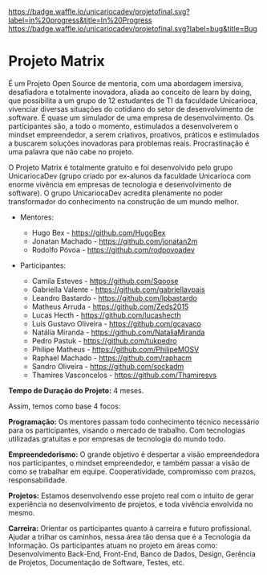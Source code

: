 
https://badge.waffle.io/unicariocadev/projetofinal.svg?label=in%20progress&title=In%20Progress
https://badge.waffle.io/unicariocadev/projetofinal.svg?label=bug&title=Bug

# Projeto Matrix 
 
   É um Projeto Open Source de mentoria, com uma abordagem imersiva, desafiadora e totalmente inovadora, aliada ao conceito de learn by doing, que possibilita a um grupo de 12 estudantes de TI da faculdade Unicarioca, vivenciar diversas situações do cotidiano do setor de desenvolvimento de software. É quase um simulador de uma empresa de desenvolvimento. Os participantes são, a todo o momento, estimulados a desenvolverem o mindset empreendedor, a serem criativos, proativos, práticos e estimulados a buscarem soluções inovadoras para problemas reais. Procrastinação é uma palavra que não cabe no projeto.
 
   O Projeto Matrix é totalmente gratuito e foi desenvolvido pelo grupo UnicariocaDev (grupo criado por ex-alunos da faculdade Unicarioca com enorme vivência em empresas de tecnologia e desenvolvimento de software). O grupo UnicariocaDev acredita plenamente no poder transformador do conhecimento na construção de um mundo melhor.


  * Mentores:

      * Hugo Bex  -   https://github.com/HugoBex
      * Jonatan Machado  -  https://github.com/jonatan2m
      * Rodolfo Póvoa  -  https://github.com/rodpovoadev
   
* Participantes:

     * Camila Esteves  -  https://github.com/Sqoose
     * Gabriella Valente  -  https://github.com/gabriellavpais
     * Leandro Bastardo  -  https://github.com/lpbastardo
     * Matheus Arruda  -  https://github.com/Zeds2015
     * Lucas Hecth  -  https://github.com/lucashecth
     * Luís Gustavo Oliveira  -  https://github.com/gcavaco
     * Natália Miranda  -  https://github.com/NataliaMiranda
     * Pedro Pastuk  -  https://github.com/tukpedro
     * Philipe Matheus  -  https://github.com/PhilipeMOSV
     * Raphael Machado  -  https://github.com/raphacm
     * Sandro Oliveira  -  https://github.com/sockadm
     * Thamires Vasconcelos  - https://github.com/Thamiresvs


**Tempo de Duração do Projeto:** 4 meses.
 
 
Assim, temos como base 4 focos:
 
**Programação:** Os mentores passam todo conhecimento técnico necessário para os participantes, visando o mercado de trabalho. Com tecnologias utilizadas gratuitas e por empresas de tecnologia do mundo todo.
 
   **Empreendedorismo:**  O grande objetivo é despertar a visão empreendedora nos participantes, o mindset empreendedor, e também passar a visão de como se trabalhar em equipe. Cooperatividade, compromisso com prazos, responsabilidade.
 
**Projetos:** Estamos desenvolvendo esse projeto real com o intuito de gerar experiência no desenvolvimento de projetos, e toda vivência envolvida no mesmo. 
 
  **Carreira:** Orientar os participantes quanto à carreira e futuro profissional. Ajudar a trilhar os caminhos, nessa área tão densa que é a Tecnologia da Informação. Os participantes atuam no projeto em áreas como: Desenvolvimento Back-End, Front-End, Banco de Dados, Design, Gerência de Projetos, Documentação de Software, Testes, etc.

